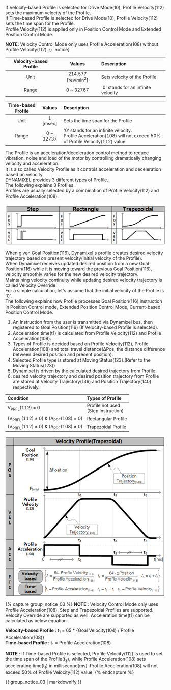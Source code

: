 
If Velocity-based Profile is selected for Drive Mode(10), Profile Velocity(112) sets the maximum velocity of the Profile.  
If Time-based Profile is selected for Drive Mode(10), Profile Velocity(112) sets the time span for the Profile.  
Profile Velocity(112) is applied only in Position Control Mode and Extended Position Control Mode.

**NOTE**: Velocity Control Mode only uses Profile Acceleration(108) without Profile Velocity(112).
{: .notice}

| Velocity-based Profile |            Values             | Description                         |
|:----------------------:|:-----------------------------:|:------------------------------------|
|          Unit          | 214.577 [rev/min<sup>2</sup>] | Sets velocity of the Profile        |
|         Range          |           0 ~ 32767           | '0' stands for an infinite velocity |

| Time-based Profile |  Values   | Description                                                                                                           |
|:------------------:|:---------:|:----------------------------------------------------------------------------------------------------------------------|
|        Unit        | 1 [msec]  | Sets the time span for the Profile                                                                                    |
|       Range        | 0 ~ 32737 | '0' stands for an infinite velocity.<br>Profile Acceleration(108) will not exceed 50% of Profile Velocity(112) value. |


The Profile is an acceleration/deceleration control method to reduce vibration, noise and load of the motor by controlling dramatically changing velocity and acceleration.  
It is also called Velocity Profile as it controls acceleration and deceleration based on velocity.  
DYNAMIXEL provides 3 different types of Profile.  
The following explains 3 Profiles.  
Profiles are usually selected by a combination of Profile Velocity(112) and Profile Acceleration(108).  

![](/assets/images/dxl/x/profile_types.png)


When given Goal Position(116), Dynamixel's profile creates desired velocity trajectory based on present velocity(initial velocity of the Profile).  
When Dynamixel receives updated desired position from a new Goal Position(116) while it is moving toward the previous Goal Position(116), velocity smoothly varies for the new desired velocity trajectory.  
Maintaining velocity continuity while updating desired velocity trajectory is called Velocity Override.  
For a simple calculation, let's assume that the initial velocity of the Profile is '0'.  
The following explains how Profile processes Goal Position(116) instruction in Position Control mode, Extended Position Control Mode, Current-based Position Control Mode.

1. An Instruction from the user is transmitted via Dynamixel bus, then registered to Goal Position(116) (If Velocity-based Profile is selected).
2. Acceleration time(t1) is calculated from Profile Velocity(112) and Profile Acceleration(108).
3. Types of Profile is decided based on Profile Velocity(112), Profile Acceleration(108) and total travel distance(ΔPos, the distance difference between desired position and present position).
4. Selected Profile type is stored at Moving Status(123).(Refer to the Moving Status(123))
5. Dynamixel is driven by the calculated desired trajectory from Profile.
6. desired velocity trajectory and desired position trajectory from Profile are stored at Velocity Trajectory(136) and Position Trajectory(140) respectively.

| Condition                                                | Types of Profile                         |
|:---------------------------------------------------------|:-----------------------------------------|
| V<sub>PRFL</sub>(112) = 0                                | Profile not used<br />(Step Instruction) |
| (V<sub>PRFL</sub>(112) ≠ 0) & (A<sub>PRF</sub>(108) = 0) | Rectangular Profile                      |
| (V<sub>PRFL</sub>(112) ≠ 0) & (A<sub>PRF</sub>(108) ≠ 0) | Trapezoidal Profile                      |

![](/assets/images/dxl/x/velocity_profile.png)


{% capture group_notice_03 %}
**NOTE** : Velocity Control Mode only uses Profile Acceleration(108). Step and Trapezoidal Profiles are supported. Velocity Override are supported as well. Acceleration time(t1) can be calculated as below equation.  

**Velocity-based Profile** : t<sub>1</sub> = 65 * {Goal Velocity(104) / Profile Acceleration(108)}  
**Time-based Profile** : t<sub>1</sub> = Profile Acceleration(108)

**NOTE** : If Time-based Profile is selected, Profile Velocity(112) is used to set the time span of the Profile(t<sub>3</sub>), while Profile Acceleration(108) sets accelerating time(t<sub>1</sub>) in millisecond[ms]. Profile Acceleration(108) will not exceed 50% of Profile Velocity(112) value.
{% endcapture %}

<div class="notice">
  {{ group_notice_03 | markdownify }}
</div>
